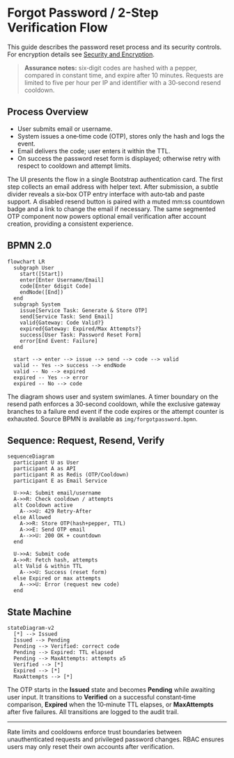 # Forgot Password / 2-Step Verification Flow

This guide describes the password reset process and its security controls. For
encryption details see [Security and Encryption](security_and_encryption.md).

> **Assurance notes:** six‑digit codes are hashed with a pepper, compared in
> constant time, and expire after 10 minutes. Requests are limited to five per
> hour per IP and identifier with a 30‑second resend cooldown.

## Process Overview

- User submits email or username.
- System issues a one‑time code (OTP), stores only the hash and logs the event.
- Email delivers the code; user enters it within the TTL.
- On success the password reset form is displayed; otherwise retry with respect
  to cooldown and attempt limits.

The UI presents the flow in a single Bootstrap authentication card. The first step collects an email address with helper text. After submission, a subtle divider reveals a six‑box OTP entry interface with auto‑tab and paste support. A disabled resend button is paired with a muted mm:ss countdown badge and a link to change the email if necessary.
The same segmented OTP component now powers optional email verification after account creation, providing a consistent experience.

## BPMN 2.0

```mermaid
flowchart LR
  subgraph User
    start([Start])
    enter[Enter Username/Email]
    code[Enter 6digit Code]
    endNode([End])
  end
  subgraph System
    issue[Service Task: Generate & Store OTP]
    send[Service Task: Send Email]
    valid{Gateway: Code Valid?}
    expired{Gateway: Expired/Max Attempts?}
    success[User Task: Password Reset Form]
    error[End Event: Failure]
  end

  start --> enter --> issue --> send --> code --> valid
  valid -- Yes --> success --> endNode
  valid -- No --> expired
  expired -- Yes --> error
  expired -- No --> code
```


The diagram shows user and system swimlanes. A timer boundary on the resend
path enforces a 30‑second cooldown, while the exclusive gateway branches to a
failure end event if the code expires or the attempt counter is exhausted.
Source BPMN is available as `img/forgotpassword.bpmn`.

## Sequence: Request, Resend, Verify

```mermaid
sequenceDiagram
  participant U as User
  participant A as API
  participant R as Redis (OTP/Cooldown)
  participant E as Email Service

  U->>A: Submit email/username
  A->>R: Check cooldown / attempts
  alt Cooldown active
    A-->>U: 429 Retry-After
  else Allowed
    A->>R: Store OTP(hash+pepper, TTL)
    A->>E: Send OTP email
    A-->>U: 200 OK + countdown
  end

  U->>A: Submit code
  A->>R: Fetch hash, attempts
  alt Valid & within TTL
    A-->>U: Success (reset form)
  else Expired or max attempts
    A-->>U: Error (request new code)
  end
```

## State Machine

```mermaid
stateDiagram-v2
  [*] --> Issued
  Issued --> Pending
  Pending --> Verified: correct code
  Pending --> Expired: TTL elapsed
  Pending --> MaxAttempts: attempts ≥5
  Verified --> [*]
  Expired --> [*]
  MaxAttempts --> [*]
```

The OTP starts in the **Issued** state and becomes **Pending** while awaiting
user input. It transitions to **Verified** on a successful constant‑time
comparison, **Expired** when the 10‑minute TTL elapses, or **MaxAttempts** after
five failures. All transitions are logged to the audit trail.

---

Rate limits and cooldowns enforce trust boundaries between unauthenticated
requests and privileged password changes. RBAC ensures users may only reset
their own accounts after verification.

